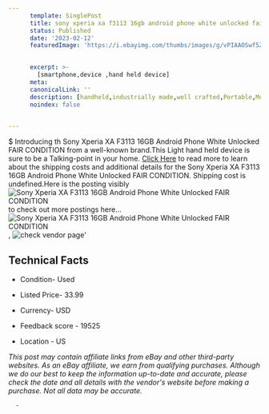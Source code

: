 ```yaml
---
      template: SinglePost
      title: sony xperia xa f3113 16gb android phone white unlocked fair condition
      status: Published
      date: '2023-02-12'
      featuredImage: 'https://i.ebayimg.com/thumbs/images/g/vPIAAOSwf5Zjk41u/s-l225.jpg'
       

      excerpt: >-
        [smartphone,device ,hand held device]
      meta:
      canonicalLink: ''
      description: [handheld,industrially made,well crafted,Portable,Mobile,Compact,Convenient,Lightweight,Maneuverable,Man-portable,Miniature,Carriable,Hand-held,Light,Holdable,Transportable,Mobile device,Pocket-sized,On-the-go,Wireless,Cordless,Compact size,Convenient size, smartphone,device ,hand held device]
      noindex: false
      

---
```

$
      Introducing th Sony Xperia XA F3113 16GB Android Phone White Unlocked FAIR CONDITION from a well-known brand.This Light hand held device is sure to be a Talking-point in your home. [Click Here](https://www.ebay.com/itm/285070022636?hash=item425f7f57ec%3Ag%3AvPIAAOSwf5Zjk41u&mkevt=1&mkcid=1&mkrid=711-53200-19255-0&campid=%253CePNCampaignId%253E&customid=%253CreferenceId%253E&toolid=10049) to read more to learn about the shipping costs and additional details for the Sony Xperia XA F3113 16GB Android Phone White Unlocked FAIR CONDITION. Shipping cost is undefined.Here is the posting visibly ![Sony Xperia XA F3113 16GB Android Phone White Unlocked FAIR CONDITION](https://i.ebayimg.com/thumbs/images/g/vPIAAOSwf5Zjk41u/s-l225.jpg) to check out more postings here... ![Sony Xperia XA F3113 16GB Android Phone White Unlocked FAIR CONDITION](https://i.ebayimg.com/images/g/vPIAAOSwf5Zjk41u/s-l1600.jpg), ![check vendor page](https://origin-galleryplus.ebayimg.com/ws/web/285070022636_2_0_1/225x225.jpg,https://origin-galleryplus.ebayimg.com/ws/web/285070022636_3_0_1/225x225.jpg,https://origin-galleryplus.ebayimg.com/ws/web/285070022636_4_0_1/225x225.jpg,https://origin-galleryplus.ebayimg.com/ws/web/285070022636_5_0_1/225x225.jpg,https://origin-galleryplus.ebayimg.com/ws/web/285070022636_6_0_1/225x225.jpg,https://origin-galleryplus.ebayimg.com/ws/web/285070022636_7_0_1/225x225.jpg,https://origin-galleryplus.ebayimg.com/ws/web/285070022636_8_0_1/225x225.jpg,https://origin-galleryplus.ebayimg.com/ws/web/285070022636_9_0_1/225x225.jpg,https://origin-galleryplus.ebayimg.com/ws/web/285070022636_10_0_1/225x225.jpg,https://origin-galleryplus.ebayimg.com/ws/web/285070022636_11_0_1/225x225.jpg,https://origin-galleryplus.ebayimg.com/ws/web/285070022636_12_0_1/225x225.jpg,https://origin-galleryplus.ebayimg.com/ws/web/285070022636_13_0_1/225x225.jpg,https://origin-galleryplus.ebayimg.com/ws/web/285070022636_14_0_1/225x225.jpg,https://origin-galleryplus.ebayimg.com/ws/web/285070022636_15_0_1/225x225.jpg,https://origin-galleryplus.ebayimg.com/ws/web/285070022636_16_0_1/225x225.jpg)'

      

 ## Technical Facts 



     
      

 - Condition- Used 


      

 - Listed Price- 33.99 


      

 - Currency- USD 


      

 - Feedback score - 19525 


      

 - Location - US 


      
      

 *_This post may contain affiliate links from eBay and other third-party websites. As an eBay affiliate, we earn from qualifying purchases. Although we do our best to keep the information up-to-date and accurate, please check the date and all details with the vendor's website before making a purchase. Not all data may be accurate._*




      -
